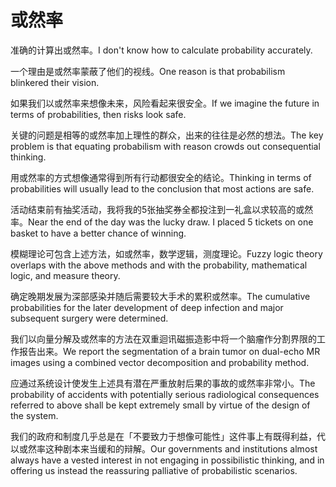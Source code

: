 # 或然率

<p><span class="chinese">准确的计算出或然率。</span><span class="english">I don't know how to calculate probability accurately.</span></p>

<p><span class="chinese">一个理由是或然率蒙蔽了他们的视线。</span><span class="english">One reason is that probabilism blinkered their vision.</span></p>

<p><span class="chinese">如果我们以或然率来想像未来，风险看起来很安全。</span><span class="english">If we imagine the future in terms of probabilities, then risks look safe.</span></p>

<p><span class="chinese">关键的问题是相等的或然率加上理性的群众，出来的往往是必然的想法。</span><span class="english">The key problem is that equating probabilism with reason crowds out consequential thinking.</span></p>

<p><span class="chinese">用或然率的方式想像通常得到所有行动都很安全的结论。</span><span class="english">Thinking in terms of probabilities will usually lead to the conclusion that most actions are safe.</span></p>

<p><span class="chinese">活动结束前有抽奖活动，我将我的5张抽奖券全都投注到一礼盒以求较高的或然率。</span><span class="english">Near the end of the day was the lucky draw. I placed 5 tickets on one basket to have a better chance of winning.</span></p>

<p><span class="chinese">模糊理论可包含上述方法，如或然率，数学逻辑，测度理论。</span><span class="english">Fuzzy logic theory overlaps with the above methods and with the probability, mathematical logic, and measure theory.</span></p>

<p><span class="chinese">确定晚期发展为深部感染并随后需要较大手术的累积或然率。</span><span class="english">The cumulative probabilities for the later development of deep infection and major subsequent surgery were determined.</span></p>

<p><span class="chinese">我们以向量分解及或然率的方法在双重迴讯磁振造影中将一个脑瘤作分割界限的工作报告出来。</span><span class="english">We report the segmentation of a brain tumor on dual-echo MR images using a combined vector decomposition and probability method.</span></p>

<p><span class="chinese">应通过系统设计使发生上述具有潜在严重放射后果的事故的或然率非常小。</span><span class="english">The probability of accidents with potentially serious radiological consequences referred to above shall be kept extremely small by virtue of the design of the system.</span></p>

<p><span class="chinese">我们的政府和制度几乎总是在「不要致力于想像可能性」这件事上有既得利益，代以或然率这种剧本来当缓和的辩解。</span><span class="english">Our governments and institutions almost always have a vested interest in not engaging in possibilistic thinking, and in offering us instead the reassuring palliative of probabilistic scenarios.</span></p>

